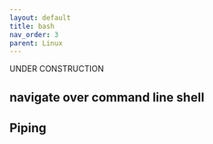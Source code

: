 ```yaml
---
layout: default
title: bash
nav_order: 3
parent: Linux
---
```

UNDER CONSTRUCTION
## navigate over command line shell
## Piping
